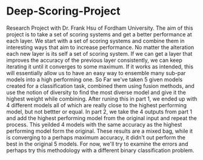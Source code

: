 # Deep-Scoring-Project  
Research Project with Dr. Frank Hsu of Fordham University.
The aim of this project is to take a set of scoring systems and get a better performance at each layer. We start with a set of scoring systems and combine them in interesting ways that aim to increase performance. No matter the alteration each new layer is its self a set of scoring system. If we can get a layer that improves the accuracy of the previous layer consistently, we can keep iterating it until it converges to some maximum. If it works as intended, this will essentially allow us to have an easy way to ensemble many sub-par models into a high performing one.
So Far we've taken 5 given models created for a classification task, combined them using fusion methods, and use the notion of diversity to find the most diverse model and give it the highest weight while combining. After runing this in part 1, we ended up with 4 different models all of which are really close to the highest performing model, but not bettter or equal. In part 2, we take the 4 outputs from part 1 and add the highest performing model from the original input and repeat the process. This yeilded 4 models with the same accuracy as the highest performing model form the original. These results are a mixed bag, while it is converging to a perhaps maximum accuracy, it didn't out perform the best in the original 5 models. For now, we'll try to examine the errors and perhaps try this methodology with a different binary classification problem.
